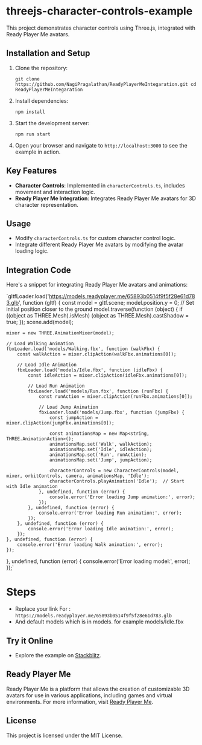 # threejs-character-controls-example

This project demonstrates character controls using Three.js, integrated with Ready Player Me avatars.

## Installation and Setup

1. Clone the repository:

    `git clone https://github.com/NagiPragalathan/ReadyPlayerMeIntegaration.git
    cd ReadyPlayerMeIntegaration` 
    
2. Install dependencies:

    `npm install` 
    
3. Start the development server:
    
    `npm run start` 
    
4. Open your browser and navigate to `http://localhost:3000` to see the example in action.
    

## Key Features

- **Character Controls**: Implemented in `characterControls.ts`, includes movement and interaction logic.
- **Ready Player Me Integration**: Integrates Ready Player Me avatars for 3D character representation.

## Usage

- Modify `characterControls.ts` for custom character control logic.
- Integrate different Ready Player Me avatars by modifying the avatar loading logic.

## Integration Code

Here's a snippet for integrating Ready Player Me avatars and animations:

`gltfLoader.load('https://models.readyplayer.me/65893b0514f9f5f28e61d783.glb', function (gltf) {
    const model = gltf.scene;
    model.position.y = 0; // Set initial position closer to the ground
    model.traverse(function (object) {
        if ((object as THREE.Mesh).isMesh) (object as THREE.Mesh).castShadow = true;
    });
    scene.add(model);

    mixer = new THREE.AnimationMixer(model);

    // Load Walking Animation
    fbxLoader.load('models/Walking.fbx', function (walkFbx) {
        const walkAction = mixer.clipAction(walkFbx.animations[0]);

        // Load Idle Animation
        fbxLoader.load('models/Idle.fbx', function (idleFbx) {
            const idleAction = mixer.clipAction(idleFbx.animations[0]);

            // Load Run Animation
            fbxLoader.load('models/Run.fbx', function (runFbx) {
                const runAction = mixer.clipAction(runFbx.animations[0]);

                // Load Jump Animation
                fbxLoader.load('models/Jump.fbx', function (jumpFbx) {
                    const jumpAction = mixer.clipAction(jumpFbx.animations[0]);

                    const animationsMap = new Map<string, THREE.AnimationAction>();
                    animationsMap.set('Walk', walkAction);
                    animationsMap.set('Idle', idleAction);
                    animationsMap.set('Run', runAction);
                    animationsMap.set('Jump', jumpAction);

                    characterControls = new CharacterControls(model, mixer, orbitControls, camera, animationsMap, 'Idle');
                    characterControls.playAnimation('Idle');  // Start with Idle animation
                }, undefined, function (error) {
                    console.error('Error loading Jump animation:', error);
                });
            }, undefined, function (error) {
                console.error('Error loading Run animation:', error);
            });
        }, undefined, function (error) {
            console.error('Error loading Idle animation:', error);
        });
    }, undefined, function (error) {
        console.error('Error loading Walk animation:', error);
    });
}, undefined, function (error) {
    console.error('Error loading model:', error);
});` 

# Steps
 - Replace your link For : `https://models.readyplayer.me/65893b0514f9f5f28e61d783.glb`
 - And default models which is in models. for example models/Idle.fbx
   
## Try it Online

- Explore the example on [Stackblitz](https://stackblitz.com/github/tamani-coding/threejs-character-controls-example).

## Ready Player Me

Ready Player Me is a platform that allows the creation of customizable 3D avatars for use in various applications, including games and virtual environments. For more information, visit [Ready Player Me](https://readyplayer.me/).

## License

This project is licensed under the MIT License.
